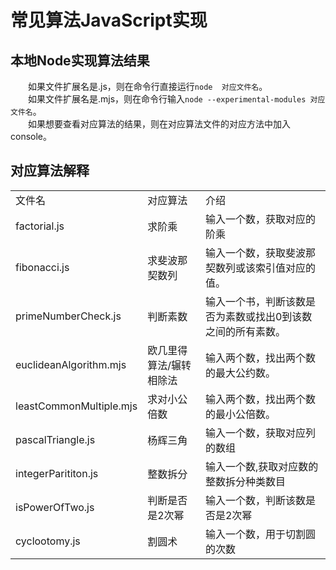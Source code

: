 # 常见算法JavaScript实现

## 本地Node实现算法结果
&emsp;&emsp;如果文件扩展名是.js，则在命令行直接运行`node  对应文件名`。<br>
&emsp;&emsp;如果文件扩展名是.mjs，则在命令行输入`node --experimental-modules 对应文件名`。<br>
&emsp;&emsp;如果想要查看对应算法的结果，则在对应算法文件的对应方法中加入console。

## 对应算法解释
<table>
    <tr>
        <td>文件名</td>
        <td>对应算法</td>
        <td>介绍</td>
    </tr>
    <tr>
        <td>factorial.js</td>
        <td>求阶乘</td>
        <td>输入一个数，获取对应的阶乘</td>
    </tr>
    <tr>
        <td>fibonacci.js</td>
        <td>求斐波那契数列</td>
        <td>输入一个数，获取斐波那契数列或该索引值对应的值。</td>
    </tr>
    <tr>
        <td>primeNumberCheck.js</td>
        <td>判断素数</td>
        <td>输入一个书，判断该数是否为素数或找出0到该数之间的所有素数。</td>
    </tr>
    <tr>
        <td>euclideanAlgorithm.mjs</td>
        <td>欧几里得算法/辗转相除法</td>
        <td>输入两个数，找出两个数的最大公约数。</td>
    </tr>
    <tr>
        <td>leastCommonMultiple.mjs</td>
        <td>求对小公倍数</td>
        <td>输入两个数，找出两个数的最小公倍数。</td>
    </tr>
    <tr>
        <td>pascalTriangle.js</td>
        <td>杨辉三角</td>
        <td>输入一个数，获取对应列的数组</td>
    </tr>
    <tr>
        <td>integerParititon.js</td>
        <td>整数拆分</td>
        <td>输入一个数,获取对应数的整数拆分种类数目</td>
    </tr>
    <tr>
        <td>isPowerOfTwo.js</td>
        <td>判断是否是2次幂</td>
        <td>输入一个数，判断该数是否是2次幂</td>
    </tr>
    <tr>
        <td>cyclootomy.js</td>
        <td>割圆术</td>
        <td>输入一个数，用于切割圆的次数</td>
    </tr>
</table>